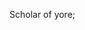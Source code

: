 Scholar of yore;
    
<!---
VOteu/VOteu is a ✨ special ✨ repository because its `README.md` (this file) appears on your GitHub profile.
You can click the Preview link to take a look at your changes.
--->
